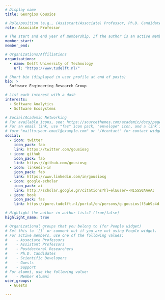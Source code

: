 ```yaml
---
# Display name
title: Georgios Gousios

# Role/position (e.g., (Assistant/Associate) Professor, Ph.D. Candidate)
role: Associate Professor

# The start and end year of membership. If the author is an active member, leave member_end empty. Otherwise, fill in.
member_start: 
member_end: 

# Organizations/Affiliations
organizations:
  - name: Delft University of Technology
    url: "https://www.tudelft.nl/"

# Short bio (displayed in user profile at end of posts)
bio: >
  Software Engineering Research Group

# List each interest with a dash
interests:
  - Software Analytics
  - Software Ecosystems

# Social/Academic Networking
# For available icons, see: https://sourcethemes.com/academic/docs/page-builder/#icons
# For an email link, use "fas" icon pack, "envelope" icon, and a link in the
# form "mailto:your-email@example.com" or "/#contact" for contact widget.
social:
  - icon: twitter
    icon_pack: fab
    link: https://twitter.com/gousiosg
  - icon: github
    icon_pack: fab
    link: https://github.com/gousiosg
  - icon: linkedin-in
    icon_pack: fab
    link: https://www.linkedin.com/in/gousiosg
  - icon: google-scholar
    icon_pack: ai
    link: http://scholar.google.gr/citations?hl=el&user=-NI5S50AAAAJ
  - icon: book
    icon_pack: fas
    link: https://pure.tudelft.nl/portal/en/persons/g-gousios(f5ab9c4d-5210-48b6-8c39-e6e44361ac0e)/publications.html

# Highlight the author in author lists? (true/false)
highlight_name: true

# Organizational groups that you belong to (for People widget)
# Set this to `[]` or comment out if you are not using People widget.
# For active members, use one of the following values: 
#    - Associate Professors
#    - Assistant Professors
#    - Postdoctoral Researchers
#    - Ph.D. Candidates
#    - Scientific Developers
#    - Guests
#    - Support
# For alumni, use the following value:
#    - Member Alumni
user_groups:
  - Guests

---
```

